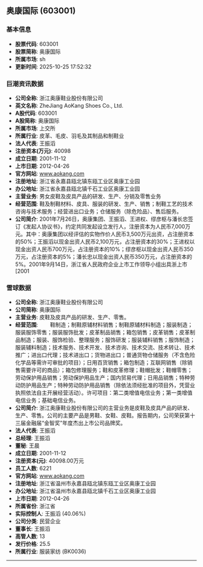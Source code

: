 ## 奥康国际 (603001)

### 基本信息

- **股票代码**: 603001
- **股票简称**: 奥康国际
- **所属市场**: sh
- **更新时间**: 2025-10-25 17:52:32

### 巨潮资讯数据

- **公司全称**: 浙江奥康鞋业股份有限公司
- **英文名称**: ZheJiang AoKang Shoes Co., Ltd.
- **A股代码**: 603001
- **A股简称**: 奥康国际
- **所属市场**: 上交所
- **所属行业**: 皮革、毛皮、羽毛及其制品和制鞋业
- **法人代表**: 王振滔
- **注册资本(万元)**: 40098
- **成立日期**: 2001-11-12
- **上市日期**: 2012-04-26
- **官方网站**: www.aokang.com
- **注册地址**: 浙江省永嘉县瓯北镇东瓯工业区奥康工业园
- **办公地址**: 浙江省永嘉县瓯北镇千石工业区奥康工业园
- **主营业务**: 男女皮鞋及皮具产品的研发、生产、分销及零售业务
- **经营范围**: 鞋及制鞋材料、皮具、服装的研发、生产、销售；制鞋工艺的技术咨询与技术服务；经营进出口业务；仓储服务（除危险品）、售后服务。
- **公司简介**: 2001年7月26日，奥康集团、王振滔、王进权、缪彦枢与潘长忠签订《发起人协议书》，约定共同发起设立发行人，注册资本为人民币7,000万元。其中：奥康集团以经评估的实物作价人民币3,500万元出资，占注册资本的50%；王振滔以现金出资人民币2,100万元，占注册资本的30%；王进权以现金出资人民币700万元，占注册资本的10%；缪彦枢以现金出资人民币350万元，占注册资本的5%；潘长忠以现金出资人民币350万元，占注册资本的5%。2001年9月14日，浙江省人民政府企业上市工作领导小组出具浙上市[2001

### 雪球数据

- **公司全称**: 浙江奥康鞋业股份有限公司
- **公司简称**: 奥康国际
- **主营业务**: 皮鞋及皮具产品的研发、生产、零售。
- **经营范围**: 　　鞋制造；制鞋原辅材料销售；制鞋原辅材料制造；服装制造；服装服饰零售；服装服饰批发；皮革制品销售；箱包销售；皮革销售；皮革制品制造；服装、服饰检验、整理服务；服饰研发；服装辅料销售；服饰制造；服装辅料制造；技术服务、技术开发、技术咨询、技术交流、技术转让、技术推广；进出口代理；技术进出口；货物进出口；普通货物仓储服务（不含危险化学品等需许可审批的项目）；日用百货销售；箱包制造；互联网销售（除销售需要许可的商品）；箱包修理服务；鞋和皮革修理；鞋帽批发；鞋帽零售；劳动保护用品销售；劳动保护用品生产；国内贸易代理；日用品销售；特种劳动防护用品生产；特种劳动防护用品销售（除依法须经批准的项目外，凭营业执照依法自主开展经营活动）。许可项目：第二类增值电信业务；第一类增值电信业务；基础电信业务。
- **公司简介**: 浙江奥康鞋业股份有限公司的主营业务是皮鞋及皮具产品的研发、生产、零售。公司的主要产品是男鞋、女鞋、皮鞋。报告期内，公司荣获第十三届金融届“金智奖”年度杰出上市公司品牌奖。
- **法人代表**: 王振滔
- **总经理**: 王振滔
- **董秘**: 王晨
- **成立日期**: 2001-11-12
- **注册资本(元)**: 40098.00万元
- **员工人数**: 6221
- **官方网站**: www.aokang.com
- **注册地址**: 浙江省温州市永嘉县瓯北镇东瓯工业区奥康工业园
- **办公地址**: 浙江省温州市永嘉县瓯北镇千石工业区奥康工业园
- **上市日期**: 2012-04-26
- **所属省份**: 浙江省
- **实际控制人**: 王振滔 (40.06%)
- **公司分类**: 民营企业
- **董事长**: 王振滔
- **高管人数**: 13
- **发行价格**: 25.5
- **所属行业**: 服装家纺 (BK0036)

---
